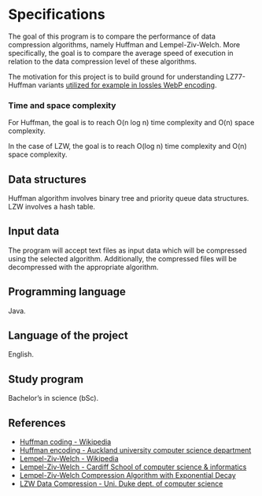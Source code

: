 # Specifications 

The goal of this program is to compare the performance of data compression algorithms, namely Huffman and Lempel-Ziv-Welch. More specifically, the goal is to compare the average speed of execution in relation to the data compression level of these algorithms. 

The motivation for this project is to build ground for understanding LZ77-Huffman variants [utilized for example in lossles WebP encoding](https://developers.google.com/speed/webp/docs/compression).

### Time and space complexity

For Huffman, the goal is to reach O(n log n) time complexity and O(n) space complexity. 

In the case of LZW, the goal is to reach O(log n) time complexity and O(n) space complexity.

## Data structures

Huffman algorithm involves binary tree and priority queue data structures. LZW involves a hash table.

## Input data

The program will accept text files as input data which will be compressed using the selected algorithm. Additionally, the compressed files will be decompressed with the appropriate algorithm.

## Programming language

Java.

## Language of the project

English.

## Study program

Bachelor’s in science (bSc).

## References

- [Huffman coding - Wikipedia](https://en.wikipedia.org/wiki/Huffman_coding)
- [Huffman encoding - Auckland university computer science department](https://www.cs.auckland.ac.nz/software/AlgAnim/huffman.html)
- [Lempel-Ziv-Welch - Wikipedia](https://en.wikipedia.org/wiki/Lempel%E2%80%93Ziv%E2%80%93Welch)
- [Lempel-Ziv-Welch - Cardiff School of computer science & informatics](https://users.cs.cf.ac.uk/Dave.Marshall/Multimedia/node214.html)
- [Lempel-Ziv-Welch Compression Algorithm with Exponential Decay](https://doi.org/10.1109/SMRLO.2016.108)
- [LZW Data Compression - Uni. Duke dept. of computer science](https://www2.cs.duke.edu/csed/curious/compression/lzw.html)
